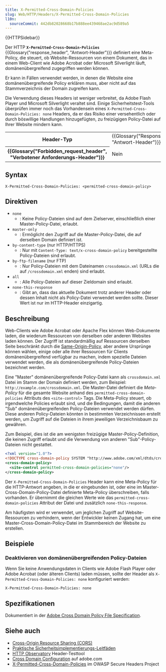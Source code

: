 ```yaml
---
title: X-Permitted-Cross-Domain-Policies
slug: Web/HTTP/Headers/X-Permitted-Cross-Domain-Policies
l10n:
  sourceCommit: 442db82028668b17b888ee439468ae2ac9d589a5
---
```


{{HTTPSidebar}}

Der HTTP **`X-Permitted-Cross-Domain-Policies`** {{Glossary("response_header", "Antwort-Header")}} definiert eine Meta-Policy, die steuert, ob Website-Ressourcen von einem Dokument, das in einem Web-Client wie Adobe Acrobat oder Microsoft Silverlight läuft, domänenübergreifend zugegriffen werden können.

Er kann in Fällen verwendet werden, in denen die Website eine domänenübergreifende Policy erklären muss, aber nicht auf das Stammverzeichnis der Domain zugreifen kann.

Die Verwendung dieses Headers ist weniger verbreitet, da Adobe Flash Player und Microsoft Silverlight veraltet sind. Einige Sicherheitstest-Tools überprüfen immer noch das Vorhandensein eines `X-Permitted-Cross-Domain-Policies: none` Headers, da er das Risiko einer versehentlich oder durch böswillige Handlungen hinzugefügten, zu freizügigen Policy-Datei auf Ihrer Website mindern kann.

<table class="properties">
  <tbody>
    <tr>
      <th scope="row">Header-Typ</th>
      <td>{{Glossary("Response_header", "Antwort-Header")}}</td>
    </tr>
    <tr>
      <th scope="row">{{Glossary("Forbidden_request_header", "Verbotener Anforderungs-Header")}}</th>
      <td>Nein</td>
    </tr>
  </tbody>
</table>

## Syntax

```http
X-Permitted-Cross-Domain-Policies: <permitted-cross-domain-policy>
```

## Direktiven

- `none`
  - : Keine Policy-Dateien sind auf dem Zielserver, einschließlich einer Master-Policy-Datei, erlaubt.
- `master-only`
  - : Ermöglicht den Zugriff auf die Master-Policy-Datei, die auf derselben Domain definiert ist.
- `by-content-type` (nur HTTP/HTTPS)
  - : Nur mit `Content-Type: text/x-cross-domain-policy` bereitgestellte Policy-Dateien sind erlaubt.
- `by-ftp-filename` (nur FTP)
  - : Nur Policy-Dateien mit dem Dateinamen `crossdomain.xml` (URLs die auf `/crossdomain.xml` enden) sind erlaubt.
- `all`
  - : Alle Policy-Dateien auf dieser Zieldomain sind erlaubt.
- `none-this-response`
  - : Gibt an, dass das aktuelle Dokument trotz anderer Header oder dessen Inhalt nicht als Policy-Datei verwendet werden sollte. Dieser Wert ist nur im HTTP-Header einzigartig.

## Beschreibung

Web-Clients wie Adobe Acrobat oder Apache Flex können Web-Dokumente laden, die wiederum Ressourcen von derselben oder anderen Websites laden können.
Der Zugriff ist standardmäßig auf Ressourcen derselben Seite beschränkt durch die [Same-Origin-Policy](/de/docs/Web/Security/Same-origin_policy), aber andere Ursprünge können wählen, einige oder alle ihrer Ressourcen für Clients domänenübergreifend verfügbar zu machen, indem spezielle Dateien verwendet werden, die als domänenübergreifende Policy-Dateien bezeichnet werden.

Eine "Master" domänenübergreifende Policy-Datei kann als `crossdomain.xml` Datei im Stamm der Domain definiert werden, zum Beispiel: `http://example.com/crossdomain.xml`.
Die Master-Datei definiert die _Meta-Policy_ für die gesamte Website anhand des `permitted-cross-domain-policies` Attributs des `<site-control>` Tags.
Die Meta-Policy steuert, ob irgendwelche Policies erlaubt sind, und die Bedingungen, damit die anderen "Sub" domänenübergreifenden Policy-Dateien verwendet werden dürfen.
Diese anderen Policy-Dateien könnten in bestimmten Verzeichnissen erstellt werden, um Zugriff auf die Dateien in ihrem jeweiligen Verzeichnisbaum zu gewähren.

Zum Beispiel, dies ist die am wenigsten freizügige Master-Policy-Definition, die keinen Zugriff erlaubt und die Verwendung von anderen "Sub"-Policy-Dateien nicht gestattet.

```xml
<?xml version="1.0"?>
<!DOCTYPE cross-domain-policy SYSTEM "http://www.adobe.com/xml/dtds/cross-domain-policy.dtd">
<cross-domain-policy>
  <site-control permitted-cross-domain-policies="none"/>
</cross-domain-policy>
```

Der `X-Permitted-Cross-Domain-Policies` Header kann eine Meta-Policy für die HTTP-Antwort angeben, in die er eingebunden ist, oder eine im Master-Cross-Domain-Policy-Datei definierte Meta-Policy überschreiben, falls vorhanden.
Er übernimmt die gleichen Werte wie das `permitted-cross-domain-policies` Attribut der Datei und zusätzlich `none-this-response`.

Am häufigsten wird er verwendet, um jeglichen Zugriff auf Website-Ressourcen zu verhindern, wenn der Entwickler keinen Zugang hat, um eine Master-Cross-Domain-Policy-Datei im Stammbereich der Website zu erstellen.

## Beispiele

### Deaktivieren von domänenübergreifenden Policy-Dateien

Wenn Sie keine Anwendungsdaten in Clients wie Adobe Flash Player oder Adobe Acrobat (oder älteren Clients) laden müssen, sollte der Header als `X-Permitted-Cross-Domain-Policies: none` konfiguriert werden:

```http
X-Permitted-Cross-Domain-Policies: none
```

## Spezifikationen

Dokumentiert in der [Adobe Cross Domain Policy File Specification](https://www.adobe.com/devnet-docs/acrobatetk/tools/AppSec/CrossDomain_PolicyFile_Specification.pdf).

## Siehe auch

- [Cross-Origin Resource Sharing (CORS)](/de/docs/Web/HTTP/CORS)
- [Praktische Sicherheitsimplementierungs-Leitfäden](/de/docs/Web/Security/Practical_implementation_guides)
- [HTTP Observatory](/en-US/observatory/) Header-Testtool
- [Cross Domain Configuration](https://www.adobe.com/devnet-docs/acrobatetk/tools/AppSec/xdomain.html) auf adobe.com
- [X-Permitted-Cross-Domain-Policies](https://github.com/OWASP/www-project-secure-headers/blob/master/tab_headers.md#x-permitted-cross-domain-policies) im OWASP Secure Headers Project
